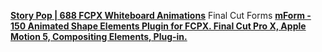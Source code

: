 [**Story Pop | 688 FCPX Whiteboard Animations**](http://stupidraisins.com/titles/story-pop/)
Final Cut Forms
[**mForm - 150 Animated Shape Elements Plugin for FCPX. Final Cut Pro X, Apple Motion 5, Compositing Elements, Plug-in.**](https://www.motionvfx.com/store,mform,p1848.html)